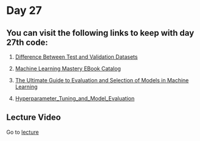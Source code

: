 # Day 27

## You can visit the following links to keep with day 27th code:

1. [Difference Between Test and Validation Datasets](https://machinelearningmastery.com/difference-test-validation-datasets/)

2. [Machine Learning Mastery EBook Catalog](https://machinelearningmastery.com/products/)

3. [The Ultimate Guide to Evaluation and Selection of Models in Machine Learning](https://neptune.ai/blog/the-ultimate-guide-to-evaluation-and-selection-of-models-in-machine-learning?utm_source=datacamp&utm_medium=post&utm_campaign=blog-the-ultimate-guide-to-evaluation-and-selection-of-models-in-machine-learning)

4. [Hyperparameter_Tuning_and_Model_Evaluation](https://github.com/dphi-official/Machine_Learning_Bootcamp/blob/master/Hyperparameter_Tuning_and_Model_Evaluation/Hyperparameter_Tuning_and_Model_Evaluation.ipynb)

## Lecture Video

Go to [lecture](https://www.youtube.com/watch?v=WLOGzCfbHss&ab_channel=DSCNEDxDSCUIT-poweredbyGoogleDevelopers)

